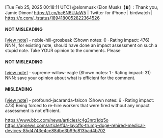 [Tue Feb 25, 2025 00:18:11 UTC] @elonmusk (Elon Musk)【𝗕】: Thank you, Jamie Dimon! https://t.co/bc6N6UJaW5 | Twitter for iPhone | birdwatch | https://x.com/_/status/1894180052822364526

#### NOT MISLEADING

[[view note]](https://x.com/i/birdwatch/n/1894192042009661552) - noble-hill-grosbeak (Shown notes: 0 · Rating impact: 476)
NNN , for existing note, should have done an impact assessment on such a stupid note. Take YOUR opinion to the comments. Please

#### NOT MISLEADING

[[view note]](https://x.com/i/birdwatch/n/1894186542908018947) - supreme-willow-eagle (Shown notes: 1 · Rating impact: 31)
NNN: save your opinion about what is efficient for the comment. 

#### MISLEADING

[[view note]](https://x.com/i/birdwatch/n/1894183442398810625) - profound-jacaranda-falcon (Shown notes: 6 · Rating impact: 473)
Being forced to re-hire workers that were fired without any impact assessment is not efficient.

https://www.bbc.com/news/articles/c4g3nrx1dq5o
https://apnews.com/article/fda-layoffs-trump-doge-rehired-medical-devices-85d4743e4ce88dbe3b99c813bad4b702
